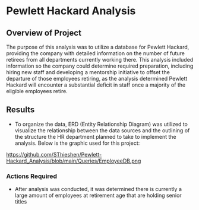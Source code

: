 # Pewlett Hackard Analysis

## Overview of Project

The purpose of this analysis was to utilize a database for Pewlett Hackard, providing the company with detailed information on the number of future retirees from all departments currently working there. This analysis included information so the company could determine required preparation, including hiring new staff and developing a mentorship initiative to offset the departure of those employees retiring, as the analysis determined Pewlett Hackard will encounter a substantial deficit in staff once a majority of the eligible employees retire.

## Results
- To organize the data, ERD (Entity Relationship Diagram) was utilized to visualize the relationship between the data sources and the outlining of the structure the HR department planned to take to implement the analysis. Below is the graphic used for this project:

https://github.com/SThieshen/Pewlett-Hackard_Analysis/blob/main/Queries/EmployeeDB.png

### Actions Required
- After analysis was conducted, it was determined there is currently a large amount of employees at retirement age that are holding senior titles

